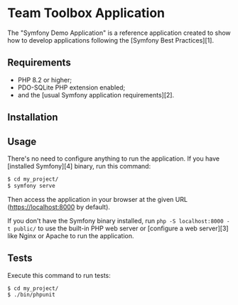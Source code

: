 Team Toolbox Application
========================

The "Symfony Demo Application" is a reference application created to show how
to develop applications following the [Symfony Best Practices][1].

Requirements
------------

  * PHP 8.2 or higher;
  * PDO-SQLite PHP extension enabled;
  * and the [usual Symfony application requirements][2].

Installation
------------

Usage
-----

There's no need to configure anything to run the application. If you have
[installed Symfony][4] binary, run this command:

```bash
$ cd my_project/
$ symfony serve
```

Then access the application in your browser at the given URL (<https://localhost:8000> by default).

If you don't have the Symfony binary installed, run `php -S localhost:8000 -t public/`
to use the built-in PHP web server or [configure a web server][3] like Nginx or
Apache to run the application.

Tests
-----

Execute this command to run tests:

```bash
$ cd my_project/
$ ./bin/phpunit
```